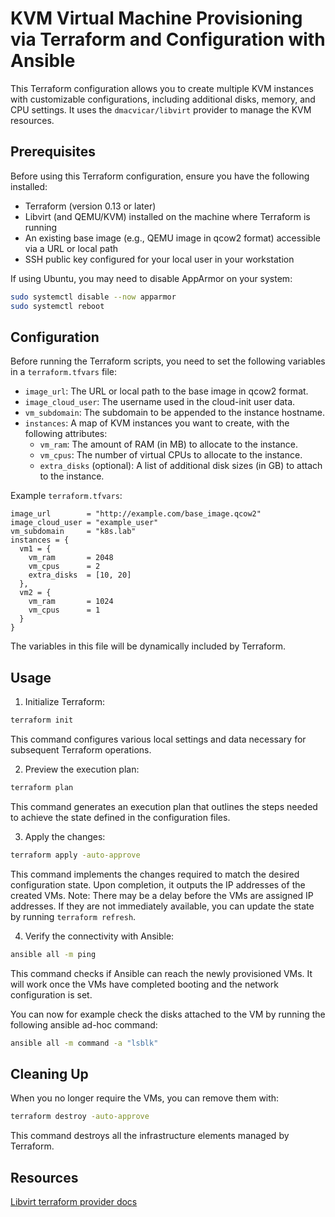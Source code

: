 # KVM Virtual Machine Provisioning via Terraform and Configuration with Ansible

This Terraform configuration allows you to create multiple KVM instances with customizable configurations, including additional disks, memory, and CPU settings. It uses the `dmacvicar/libvirt` provider to manage the KVM resources.

## Prerequisites

Before using this Terraform configuration, ensure you have the following installed:

- Terraform (version 0.13 or later)
- Libvirt (and QEMU/KVM) installed on the machine where Terraform is running
- An existing base image (e.g., QEMU image in qcow2 format) accessible via a URL or local path
- SSH public key configured for your local user in your workstation

If using Ubuntu, you may need to disable AppArmor on your system:

```bash
sudo systemctl disable --now apparmor
sudo systemctl reboot
```

## Configuration

Before running the Terraform scripts, you need to set the following variables in a `terraform.tfvars` file:

- `image_url`: The URL or local path to the base image in qcow2 format.
- `image_cloud_user`: The username used in the cloud-init user data.
- `vm_subdomain`: The subdomain to be appended to the instance hostname.
- `instances`: A map of KVM instances you want to create, with the following attributes:
  - `vm_ram`: The amount of RAM (in MB) to allocate to the instance.
  - `vm_cpus`: The number of virtual CPUs to allocate to the instance.
  - `extra_disks` (optional): A list of additional disk sizes (in GB) to attach to the instance.

Example `terraform.tfvars`:

```hcl
image_url        = "http://example.com/base_image.qcow2"
image_cloud_user = "example_user"
vm_subdomain     = "k8s.lab"
instances = {
  vm1 = {
    vm_ram       = 2048
    vm_cpus      = 2
    extra_disks  = [10, 20]
  },
  vm2 = {
    vm_ram       = 1024
    vm_cpus      = 1
  }
}
```
The variables in this file will be dynamically included by Terraform.

## Usage

1. Initialize Terraform:

```bash
terraform init
```

This command configures various local settings and data necessary for subsequent Terraform operations.

2. Preview the execution plan:

```bash
terraform plan
```

This command generates an execution plan that outlines the steps needed to achieve the state defined in the configuration files.

3. Apply the changes:

```bash
terraform apply -auto-approve
```

This command implements the changes required to match the desired configuration state. Upon completion, it outputs the IP addresses of the created VMs. Note: There may be a delay before the VMs are assigned IP addresses. If they are not immediately available, you can update the state by running `terraform refresh`.

4. Verify the connectivity with Ansible:

```bash
ansible all -m ping
```
This command checks if Ansible can reach the newly provisioned VMs. It will work once the VMs have completed booting and the network configuration is set.

You can now for example check the disks attached to the VM by running the following ansible ad-hoc command:
```bash
ansible all -m command -a "lsblk"
```

## Cleaning Up

When you no longer require the VMs, you can remove them with:

```bash
terraform destroy -auto-approve
```

This command destroys all the infrastructure elements managed by Terraform.

## Resources

[Libvirt terraform provider docs](https://github.com/dmacvicar/terraform-provider-libvirt) 